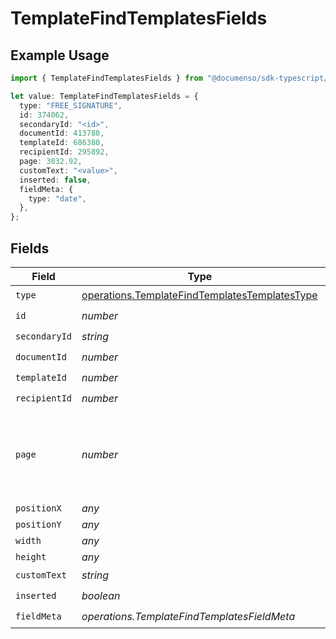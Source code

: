 # TemplateFindTemplatesFields

## Example Usage

```typescript
import { TemplateFindTemplatesFields } from "@documenso/sdk-typescript/models/operations";

let value: TemplateFindTemplatesFields = {
  type: "FREE_SIGNATURE",
  id: 374062,
  secondaryId: "<id>",
  documentId: 413780,
  templateId: 686380,
  recipientId: 295892,
  page: 3032.92,
  customText: "<value>",
  inserted: false,
  fieldMeta: {
    type: "date",
  },
};
```

## Fields

| Field                                                                                                          | Type                                                                                                           | Required                                                                                                       | Description                                                                                                    |
| -------------------------------------------------------------------------------------------------------------- | -------------------------------------------------------------------------------------------------------------- | -------------------------------------------------------------------------------------------------------------- | -------------------------------------------------------------------------------------------------------------- |
| `type`                                                                                                         | [operations.TemplateFindTemplatesTemplatesType](../../models/operations/templatefindtemplatestemplatestype.md) | :heavy_check_mark:                                                                                             | N/A                                                                                                            |
| `id`                                                                                                           | *number*                                                                                                       | :heavy_check_mark:                                                                                             | N/A                                                                                                            |
| `secondaryId`                                                                                                  | *string*                                                                                                       | :heavy_check_mark:                                                                                             | N/A                                                                                                            |
| `documentId`                                                                                                   | *number*                                                                                                       | :heavy_check_mark:                                                                                             | N/A                                                                                                            |
| `templateId`                                                                                                   | *number*                                                                                                       | :heavy_check_mark:                                                                                             | N/A                                                                                                            |
| `recipientId`                                                                                                  | *number*                                                                                                       | :heavy_check_mark:                                                                                             | N/A                                                                                                            |
| `page`                                                                                                         | *number*                                                                                                       | :heavy_check_mark:                                                                                             | The page number of the field on the document. Starts from 1.                                                   |
| `positionX`                                                                                                    | *any*                                                                                                          | :heavy_minus_sign:                                                                                             | N/A                                                                                                            |
| `positionY`                                                                                                    | *any*                                                                                                          | :heavy_minus_sign:                                                                                             | N/A                                                                                                            |
| `width`                                                                                                        | *any*                                                                                                          | :heavy_minus_sign:                                                                                             | N/A                                                                                                            |
| `height`                                                                                                       | *any*                                                                                                          | :heavy_minus_sign:                                                                                             | N/A                                                                                                            |
| `customText`                                                                                                   | *string*                                                                                                       | :heavy_check_mark:                                                                                             | N/A                                                                                                            |
| `inserted`                                                                                                     | *boolean*                                                                                                      | :heavy_check_mark:                                                                                             | N/A                                                                                                            |
| `fieldMeta`                                                                                                    | *operations.TemplateFindTemplatesFieldMeta*                                                                    | :heavy_check_mark:                                                                                             | N/A                                                                                                            |